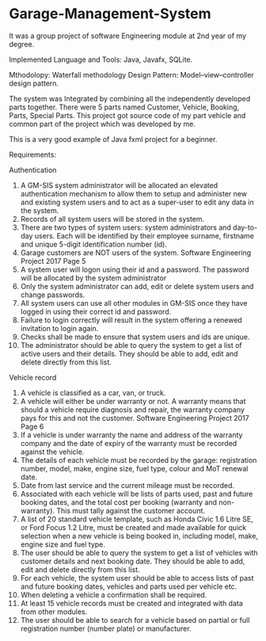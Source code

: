 # Garage-Management-System

It was a group project of software Engineering module at 2nd year of my degree.

Implemented Language and Tools: Java, Javafx, SQLite.

Mthodolopy:  Waterfall methodology 
Design Pattern: Model–view–controller design pattern.

The system was Integrated by combining all the independently developed parts together.
There were 5 parts named Customer, Vehicle, Booking, Parts, Special Parts.
This project got source code of my part vehicle and common part of the project which was developed by me.  
 
This is a very good example of Java fxml project for a beginner.

Requirements:

 Authentication 
1. A GM-SIS system administrator will be allocated an elevated authentication
mechanism to allow them to setup and administer new and existing system
users and to act as a super-user to edit any data in the system.
2. Records of all system users will be stored in the system.
3. There are two types of system users: system administrators and day-to-day
users. Each will be identified by their employee surname, firstname and
unique 5-digit identification number (id).
4. Garage customers are NOT users of the system.
Software Engineering Project 2017
Page 5
5. A system user will logon using their id and a password. The password will be
allocated by the system administrator
6. Only the system administrator can add, edit or delete system users and change
passwords.
7. All system users can use all other modules in GM-SIS once they have logged
in using their correct id and password.
8. Failure to login correctly will result in the system offering a renewed
invitation to login again.
9. Checks shall be made to ensure that system users and ids are unique.
10. The administrator should be able to query the system to get a list of active
users and their details. They should be able to add, edit and delete directly
from this list.

 Vehicle record 
1. A vehicle is classified as a car, van, or truck.
2. A vehicle will either be under warranty or not. A warranty means that should a
vehicle require diagnosis and repair, the warranty company pays for this and
not the customer.
Software Engineering Project 2017
Page 6
3. If a vehicle is under warranty the name and address of the warranty company
and the date of expiry of the warranty must be recorded against the vehicle.
4. The details of each vehicle must be recorded by the garage: registration
number, model, make, engine size, fuel type, colour and MoT renewal date.
5. Date from last service and the current mileage must be recorded.
6. Associated with each vehicle will be lists of parts used, past and future
booking dates, and the total cost per booking (warranty and non-warranty).
This must tally against the customer account.
7. A list of 20 standard vehicle template, such as Honda Civic 1.6 Litre SE, or
Ford Focus 1.2 Litre, must be created and made available for quick selection
when a new vehicle is being booked in, including model, make, engine size
and fuel type.
8. The user should be able to query the system to get a list of vehicles with
customer details and next booking date. They should be able to add, edit and
delete directly from this list.
9. For each vehicle, the system user should be able to access lists of past and
future booking dates, vehicles and parts used per vehicle etc.
10. When deleting a vehicle a confirmation shall be required.
11. At least 15 vehicle records must be created and integrated with data from other
modules.
12. The user should be able to search for a vehicle based on partial or full
registration number (number plate) or manufacturer.

